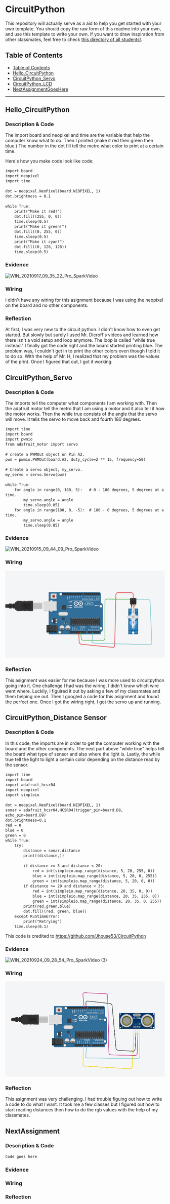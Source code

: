 # CircuitPython
This repository will actually serve as a aid to help you get started with your own template.  You should copy the raw form of this readme into your own, and use this template to write your own.  If you want to draw inspiration from other classmates, feel free to check [this directory of all students!](https://github.com/chssigma/Class_Accounts).
## Table of Contents
* [Table of Contents](#TableOfContents)
* [Hello_CircuitPython](#Hello_CircuitPython)
* [CircuitPython_Servo](#CircuitPython_Servo)
* [CircuitPython_LCD](#CircuitPython_LCD)
* [NextAssignmentGoesHere](#NextAssignment)
---

## Hello_CircuitPython

### Description & Code
The import board and neopixel and time are the variable that help the computer know what to do. Then I printed (make it red then green then blue.) The number in the dot fill tell the metro what color to print at a certain time.

Here's how you make code look like code:

```
import board
import neopixel
import time

dot = neopixel.NeoPixel(board.NEOPIXEL, 1)
dot.brightness = 0.1

while True:
    print("Make it red!")
    dot.fill((255, 0, 0))
    time.sleep(0.5)
    print("Make it green!")
    dot.fill((0, 255, 0))
    time.sleep(0.5)
    print("Make it cyan!")
    dot.fill((0, 128, 128))
    time.sleep(0.5)

```


### Evidence
![WIN_20210917_09_35_22_Pro_SparkVideo](https://user-images.githubusercontent.com/71342169/133791654-12184243-ffa3-44f9-a86e-33bec43fe039.gif)


### Wiring
I didn't have any wiring for this asignment because I was using the neopixel on the board and no other components.

### Reflection
At first, I was very new to the circuit python. I didn't know how to even get started. But slowly but surely I used Mr. Dieroff's videos and learned how there isn't a void setup and loop anymore. The loop is called "while true instead." I finally got the code right and the board started printing blue. The problem was, I couldn't get in to print the other colors even though I told it to do so. With the help of Mr. H, I realized that my problem was the values of the print. Once I figured that out, I got it working.




## CircuitPython_Servo

### Description & Code
The imports tell the computer what components I am working with. Then the adafruit motor tell the metro that I am using a motor and it also tell it how the motor works. Then the while true consists of the angle that the servo will move. It tells the servo to move back and fourth 180 degrees.
```
import time
import board
import pwmio
from adafruit_motor import servo

# create a PWMOut object on Pin A2.
pwm = pwmio.PWMOut(board.A2, duty_cycle=2 ** 15, frequency=50)

# Create a servo object, my_servo.
my_servo = servo.Servo(pwm)

while True:
    for angle in range(0, 180, 5):   # 0 - 180 degrees, 5 degrees at a time.
        my_servo.angle = angle
        time.sleep(0.05)
    for angle in range(180, 0, -5):  # 180 - 0 degrees, 5 degrees at a time.
        my_servo.angle = angle
        time.sleep(0.05)
```

### Evidence
![WIN_20210915_09_44_09_Pro_SparkVideo](https://user-images.githubusercontent.com/71342169/133789362-035773ec-70c5-427e-bfe7-5f5742c084d7.gif)

### Wiring
<img src="https://github.com/ayates67/CircuitPython/blob/main/media/tinker%20servo.PNG?raw=true">

### Reflection
This asignment was easier for me because I was more used to circuitpython going into it. One challenge I had was the wiring. I didn't know which wire went where. Luckily, I figuired it out by asking a few of my classmates and them helping me out. Then I googled a code for this asignment and found the perfect one. Once I got the wiring right, I got the servo up and running.



## CircuitPython_Distance Sensor

### Description & Code
In this code, the imports are in order to get the computer working with the board and the other components. The next part above "while true" helps tell the board what type of sensor and also where the light is. Lastly, the while true tell the light to light a certain color depending on the distance read by the sensor.

```
import time
import board
import adafruit_hcsr04
import neopixel
import simpleio

dot = neopixel.NeoPixel(board.NEOPIXEL, 1)
sonar = adafruit_hcsr04.HCSR04(trigger_pin=board.D8, echo_pin=board.D9)
dot.brightness=0.1
red = 0
blue = 0
green = 0
while True:
    try:
        distance = sonar.distance
        print((distance,))

        if distance >= 5 and distance < 20:
            red = int(simpleio.map_range(distance, 5, 20, 255, 0))
            blue = int(simpleio.map_range(distance, 5, 20, 0, 255))
            green = int(simpleio.map_range(distance, 5, 20, 0, 0))
        if distance >= 20 and distance < 35:
            red = int(simpleio.map_range(distance, 20, 35, 0, 0))
            blue = int(simpleio.map_range(distance, 20, 35, 255, 0))
            green = int(simpleio.map_range(distance, 20, 35, 0, 255))
        print(red,green,blue)
        dot.fill((red, green, blue))
    except RuntimeError:
        print("Retrying")
    time.sleep(0.1)
```
This code is credited to https://github.com/Jhouse53/CircuitPython

### Evidence
![WIN_20210924_09_28_54_Pro_SparkVideo (3)](https://user-images.githubusercontent.com/71342169/134684129-689edc3b-d5b2-4c37-8561-a209d757047c.gif)

### Wiring
<img src="https://github.com/ayates67/CircuitPython/blob/main/media/tinker%20sensor.PNG?raw=true">

### Reflection
This asignment was very challenging. I had trouble figuing out how to write a code to do what I want. It took me a few classes but I figured out how to start reading distances then how to do the rgb values with the help of my classmates.




## NextAssignment

### Description & Code

```python
Code goes here

```

### Evidence

### Wiring

### Reflection
